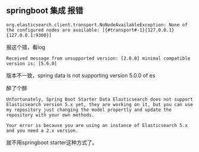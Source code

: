 ## springboot 集成 报错


```
org.elasticsearch.client.transport.NoNodeAvailableException: None of the configured nodes are available: [{#transport#-1}{127.0.0.1}{127.0.0.1:9300}]
```
报这个错，看log

```
Received message from unsupported version: [2.0.0] minimal compatible version is: [5.6.0]
```
版本不一致，spring data is not supporting version 5.0.0 of es

醉了个醉

```
Unfortunately, Spring Boot Starter Data Elasticsearch does not support Elasticsearch version 5.x yet, they are working on it, but you can use my repository just changing the model propertly and update the repository with your own methods.

Your error is because you are using an instance of Elasticsearch 5.x and you need a 2.x version.
```

就不用springboot starter这种方式了。